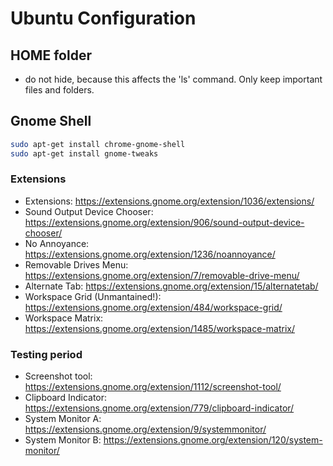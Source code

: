 # Ubuntu Configuration

## HOME folder

- do not hide, because this affects the 'ls' command. Only keep important files and folders.


## Gnome Shell

```bash
sudo apt-get install chrome-gnome-shell
sudo apt-get install gnome-tweaks
```

### Extensions

- Extensions: https://extensions.gnome.org/extension/1036/extensions/
- Sound Output Device Chooser: https://extensions.gnome.org/extension/906/sound-output-device-chooser/
- No Annoyance: https://extensions.gnome.org/extension/1236/noannoyance/
- Removable Drives Menu: https://extensions.gnome.org/extension/7/removable-drive-menu/
- Alternate Tab: https://extensions.gnome.org/extension/15/alternatetab/
- Workspace Grid (Unmantained!): https://extensions.gnome.org/extension/484/workspace-grid/
- Workspace Matrix: https://extensions.gnome.org/extension/1485/workspace-matrix/

### Testing period

- Screenshot tool: https://extensions.gnome.org/extension/1112/screenshot-tool/
- Clipboard Indicator: https://extensions.gnome.org/extension/779/clipboard-indicator/
- System Monitor A: https://extensions.gnome.org/extension/9/systemmonitor/
- System Monitor B: https://extensions.gnome.org/extension/120/system-monitor/
